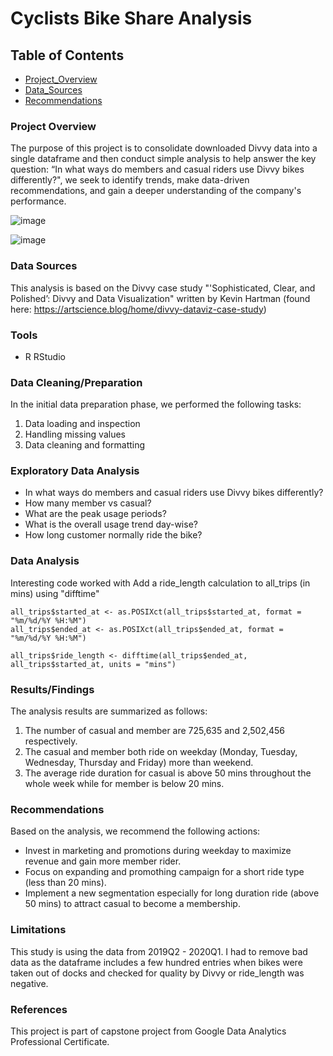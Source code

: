 # Cyclists Bike Share Analysis
## Table of Contents
- [Project_Overview](#project-overview)
- [Data_Sources](#data-sources)
- [Recommendations](#recommendations)
  
### Project Overview

The purpose of this project is to consolidate downloaded Divvy data into a single dataframe and then conduct simple analysis to help answer the key question: “In what ways do members and casual riders use Divvy bikes differently?", we seek to identify trends, make data-driven recommendations, and gain a deeper understanding of the company's performance.

![image](https://github.com/Kanokjann/Bikedata/assets/158488615/a1c67b3f-ff91-435e-a683-c6c520a24a6f)

![image](https://github.com/Kanokjann/Bikedata/assets/158488615/f53c4e11-0a9b-4d39-b647-ea6d5e8ba076)


### Data Sources

This analysis is based on the Divvy case study "'Sophisticated, Clear, and Polished’: Divvy and Data Visualization" written by Kevin Hartman (found here: https://artscience.blog/home/divvy-dataviz-case-study)

### Tools
- R RStudio

### Data Cleaning/Preparation
In the initial data preparation phase, we performed the following tasks:
1. Data loading and inspection
2. Handling missing values
3. Data cleaning and formatting

### Exploratory Data Analysis
- In what ways do members and casual riders use Divvy bikes differently?
- How many member vs casual?
- What are the peak usage periods?
- What is the overall usage trend day-wise?
- How long customer normally ride the bike?

### Data Analysis
Interesting code worked with
Add a ride_length calculation to all_trips (in mins) using "difftime"
```{r}
all_trips$started_at <- as.POSIXct(all_trips$started_at, format = "%m/%d/%Y %H:%M")
all_trips$ended_at <- as.POSIXct(all_trips$ended_at, format = "%m/%d/%Y %H:%M")

all_trips$ride_length <- difftime(all_trips$ended_at, all_trips$started_at, units = "mins")
```

### Results/Findings

The analysis results are summarized as follows:
1. The number of casual and member are 725,635 and 2,502,456 respectively.
2. The casual and member both ride on weekday (Monday, Tuesday, Wednesday, Thursday and Friday) more than weekend.
3. The average ride duration for casual is above 50 mins throughout the whole week while for member is below 20 mins.

### Recommendations

Based on the analysis, we recommend the following actions:
- Invest in marketing and promotions during weekday to maximize revenue and gain more member rider.
- Focus on expanding and promothing campaign for a short ride type (less than 20 mins).
- Implement a new segmentation especially for long duration ride (above 50 mins) to attract casual to become a membership.

### Limitations
This study is using the data from 2019Q2 - 2020Q1.
I had to remove bad data as the dataframe includes a few hundred entries when bikes were taken out of docks and checked for quality by Divvy or ride_length was negative.

### References
This project is part of capstone project from Google Data Analytics Professional Certificate.







